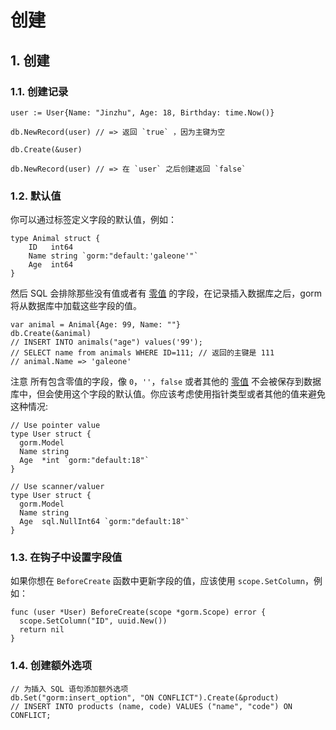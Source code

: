 # 创建

## 1. 创建 <a id="&#x521B;&#x5EFA;"></a>

### 1.1. 创建记录 <a id="&#x521B;&#x5EFA;&#x8BB0;&#x5F55;"></a>

```text
user := User{Name: "Jinzhu", Age: 18, Birthday: time.Now()}

db.NewRecord(user) // => 返回 `true` ，因为主键为空

db.Create(&user)

db.NewRecord(user) // => 在 `user` 之后创建返回 `false`
```

### 1.2. 默认值 <a id="&#x9ED8;&#x8BA4;&#x503C;"></a>

你可以通过标签定义字段的默认值，例如：

```text
type Animal struct {
    ID   int64
    Name string `gorm:"default:'galeone'"`
    Age  int64
}
```

然后 SQL 会排除那些没有值或者有 [零值](https://tour.golang.org/basics/12) 的字段，在记录插入数据库之后，gorm将从数据库中加载这些字段的值。

```text
var animal = Animal{Age: 99, Name: ""}
db.Create(&animal)
// INSERT INTO animals("age") values('99');
// SELECT name from animals WHERE ID=111; // 返回的主键是 111
// animal.Name => 'galeone'
```

注意 所有包含零值的字段，像 `0`，`''`，`false` 或者其他的 [零值](https://tour.golang.org/basics/12) 不会被保存到数据库中，但会使用这个字段的默认值。你应该考虑使用指针类型或者其他的值来避免这种情况:

```text
// Use pointer value
type User struct {
  gorm.Model
  Name string
  Age  *int `gorm:"default:18"`
}

// Use scanner/valuer
type User struct {
  gorm.Model
  Name string
  Age  sql.NullInt64 `gorm:"default:18"`
}
```

### 1.3. 在钩子中设置字段值 <a id="&#x5728;&#x94A9;&#x5B50;&#x4E2D;&#x8BBE;&#x7F6E;&#x5B57;&#x6BB5;&#x503C;"></a>

如果你想在 `BeforeCreate` 函数中更新字段的值，应该使用 `scope.SetColumn`，例如：

```text
func (user *User) BeforeCreate(scope *gorm.Scope) error {
  scope.SetColumn("ID", uuid.New())
  return nil
}
```

### 1.4. 创建额外选项 <a id="&#x521B;&#x5EFA;&#x989D;&#x5916;&#x9009;&#x9879;"></a>

```text
// 为插入 SQL 语句添加额外选项
db.Set("gorm:insert_option", "ON CONFLICT").Create(&product)
// INSERT INTO products (name, code) VALUES ("name", "code") ON CONFLICT;
```

